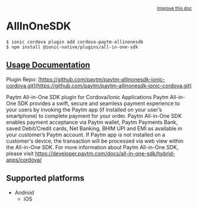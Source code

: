 <a style="float:right;font-size:12px;" href="http://github.com/danielsogl/awesome-cordova-plugins/edit/master/src/@awesome-cordova-plugins/plugins/all-in-one-sdk/index.ts#L9">
  Improve this doc
</a>

# AllInOneSDK

```
$ ionic cordova plugin add cordova-paytm-allinonesdk
$ npm install @ionic-native/plugins/all-in-one-sdk
```

## [Usage Documentation](https://ionicframework.com/docs/native/all-in-one-sdk/)

Plugin Repo: [https://github.com/paytm/paytm-allinonesdk-ionic-cordova.git](https://github.com/paytm/paytm-allinonesdk-ionic-cordova.git)

Paytm All-in-One SDK plugin for Cordova/Ionic Applications
Paytm All-in-One SDK provides a swift, secure and seamless payment experience to your users by invoking the Paytm app (if installed on your user’s smartphone) to complete payment for your order.
Paytm All-in-One SDK enables payment acceptance via Paytm wallet, Paytm Payments Bank, saved Debit/Credit cards, Net Banking, BHIM UPI and EMI as available in your customer’s Paytm account. If Paytm app is not installed on a customer's device, the transaction will be processed via web view within the All-in-One SDK.
For more information about Paytm All-in-One SDK, please visit https://developer.paytm.com/docs/all-in-one-sdk/hybrid-apps/cordova/

## Supported platforms

- Android
  - iOS
  


